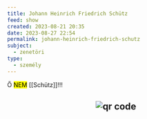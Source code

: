 ```yaml
---
title: Johann Heinrich Friedrich Schütz
feed: show
created: 2023-08-21 20:35
date: 2023-08-27 22:54
permalink: johann-heinrich-friedrich-schutz
subject:
  - zenetöri
type:
  - személy
---
```


Ő <mark>NEM</mark> [[Schütz]]!!!



## <p style="text-align: center;"><img src="https://chart.googleapis.com/chart?cht=qr&chl=https://notes.andrasdenes.com/johann-heinrich-friedrich-schutz&chs=180x180&choe=UTF-8&chld=L|2" alt="qr code"></p>

